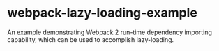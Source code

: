 # webpack-lazy-loading-example
An example demonstrating Webpack 2 run-time dependency importing capability, which can be used to accomplish lazy-loading.
